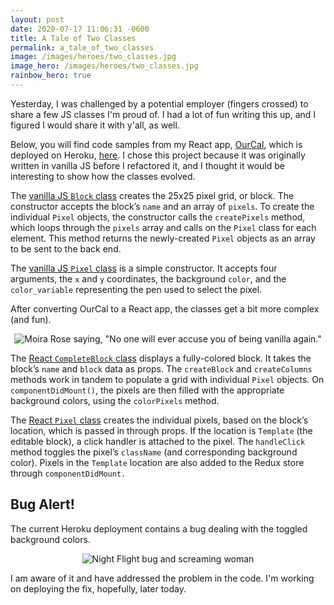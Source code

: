 ```yaml
---
layout: post
date: 2020-07-17 11:06:31 -0600
title: A Tale of Two Classes
permalink: a_tale_of_two_classes
image: /images/heroes/two_classes.jpg
image_hero: /images/heroes/two_classes.jpg
rainbow_hero: true
---
```

Yesterday, I was challenged by a potential employer (fingers crossed) to share a few JS classes I'm proud of. I had a lot of fun writing this up, and I figured I would share it with y'all, as well.

Below, you will find code samples from my React app, [OurCal](https://github.com/AudTheCodeWitch/OurCAL), which is deployed on Heroku, [here](https://our-cal.herokuapp.com/). I chose this project because it was originally written in vanilla JS before I refactored it, and I thought it would be interesting to show how the classes evolved.

The [vanilla JS `Block` class](https://github.com/AudTheCodeWitch/OurCAL/blob/v0.1.0/frontend/javascripts/block.js) creates the 25x25 pixel grid, or block. The constructor accepts the block’s `name` and an array of `pixels`. To create the individual `Pixel` objects, the constructor calls the `createPixels` method, which loops through the `pixels` array and calls on the `Pixel` class for each element. This method returns the newly-created `Pixel` objects as an array to be sent to the back end.

The [vanilla JS `Pixel` class](http://github.com/AudTheCodeWitch/OurCAL/blob/v0.1.0/frontend/javascripts/pixel.js) is a simple constructor. It accepts four arguments, the `x` and `y` coordinates, the background `color`, and the `color_variable` representing the pen used to select the pixel.

After converting OurCal to a React app, the classes get a bit more complex (and fun).

<center>
<img src='https://media.giphy.com/media/42wakmA8VzrB7eP0VT/source.gif' alt='Moira Rose saying, "No one will ever accuse you of being vanilla again."'>
</center>

The [React `CompleteBlock` class](https://github.com/AudTheCodeWitch/OurCAL/blob/main/client/src/components/CompleteBlock.js) displays a fully-colored block. It takes the block’s `name` and `block` data as props. The `createBlock` and `createColumns` methods work in tandem to populate a grid with individual `Pixel` objects. On `componentDidMount()`, the pixels are then filled with the appropriate background colors, using the `colorPixels` method.

The [React `Pixel` class](https://github.com/AudTheCodeWitch/OurCAL/blob/main/client/src/components/Pixel.js) creates the individual pixels, based on the block’s location, which is passed in through props. If the location is `Template` (the editable block), a click handler is attached to the pixel. The `handleClick` method toggles the pixel’s `className` (and corresponding background color). Pixels in the `Template` location are also added to the Redux store through `componentDidMount.`

## Bug Alert!

The current Heroku deployment contains a bug dealing with the toggled background colors.

<center>
<img src='https://media.giphy.com/media/1xOQlQxrIX4Jw6lBZI/giphy.gif' alt='Night Flight bug and screaming woman'>
</center>

I am aware of it and have addressed the problem in the code. I'm working on deploying the fix, hopefully, later today.
